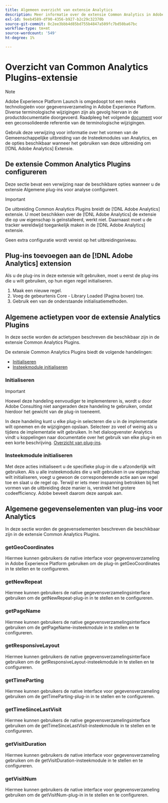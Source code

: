 ```yaml
---
title: Algemeen overzicht van extensie Analytics
description: Meer informatie over de extensie Common Analytics in Adobe Experience Platform.
exl-id: 9eeb4589-df90-4356-b927-b2c29c32370b
source-git-commit: 0c2ee3bbb4d85bd755b4847a509fc7bd50ba67bc
workflow-type: tm+mt
source-wordcount: '549'
ht-degree: 1%

---
```


# Overzicht van Common Analytics Plugins-extensie

>[!NOTE]
>
>Adobe Experience Platform Launch is omgedoopt tot een reeks technologieën voor gegevensverzameling in Adobe Experience Platform. Diverse terminologische wijzigingen zijn als gevolg hiervan in de productdocumentatie doorgevoerd. Raadpleeg het volgende [document](../../../term-updates.md) voor een geconsolideerde referentie van de terminologische wijzigingen.

Gebruik deze verwijzing voor informatie over het vormen van de Gemeenschappelijke uitbreiding van de Insteekmodules van Analytics, en de opties beschikbaar wanneer het gebruiken van deze uitbreiding om [!DNL Adobe Analytics] Extensie.

## De extensie Common Analytics Plugins configureren

Deze sectie bevat een verwijzing naar de beschikbare opties wanneer u de extensie Algemene plug-ins voor analyse configureert.

>[!IMPORTANT]
>
>De uitbreiding Common Analytics Plugins breidt de [!DNL Adobe Analytics] extensie. U moet beschikken over de [!DNL Adobe Analytics] de extensie die op uw eigenschap is geïnstalleerd, werkt niet. Daarnaast moet u de tracker wereldwijd toegankelijk maken in de [!DNL Adobe Analytics] extensie.

Geen extra configuratie wordt vereist op het uitbreidingsniveau.

## Plug-ins toevoegen aan de [!DNL Adobe Analytics] extension

Als u de plug-ins in deze extensie wilt gebruiken, moet u eerst de plug-ins die u wilt gebruiken, op hun eigen regel initialiseren.

1. Maak een nieuwe regel.
1. Voeg de gebeurtenis Core - Library Loaded (Pagina boven) toe.
1. Gebruik een van de onderstaande initialisatiemethoden.

## Algemene actietypen voor de extensie Analytics Plugins

In deze sectie worden de actietypen beschreven die beschikbaar zijn in de extensie Common Analytics Plugins.

De extensie Common Analytics Plugins biedt de volgende handelingen:

* [Initialiseren](#initialize)
* [Insteekmodule initialiseren](#initialize-plugin)

### Initialiseren

>[!IMPORTANT]
>
>Hoewel deze handeling eenvoudiger te implementeren is, wordt u door Adobe Consulting niet aangeraden deze handeling te gebruiken, omdat hierdoor het gewicht van de plug-in toeneemt.

In deze handeling kunt u elke plug-in selecteren die u in de implementatie wilt opnemen en de wijzigingen opslaan. Selecteer zo veel of weinig als u tijdens de implementatie wilt gebruiken. In het dialoogvenster Analytics vindt u koppelingen naar documentatie over het gebruik van elke plug-in en een korte beschrijving. [Overzicht van plug-ins](https://experienceleague.adobe.com/docs/analytics/implementation/vars/plugins/impl-plugins.html).

### Insteekmodule initialiseren

Met deze acties initialiseert u de specifieke plug-in die u afzonderlijk wilt gebruiken. Als u alle insteekmodules die u wilt gebruiken in uw eigenschap wilt initialiseren, voegt u gewoon de corresponderende actie aan uw regel toe en slaat u de regel op. Terwijl er iets meer inspanning betrokken bij het vormen van de uitbreiding deze manier is, verstrekt het grotere codeefficiency. Adobe beveelt daarom deze aanpak aan.

## Algemene gegevenselementen van plug-ins voor Analytics

In deze sectie worden de gegevenselementen beschreven die beschikbaar zijn in de extensie Common Analytics Plugins.

### getGeoCoordinates

Hiermee kunnen gebruikers de native interface voor gegevensverzameling in Adobe Experience Platform gebruiken om de plug-in getGeoCoordinates in te stellen en te configureren.

### getNewRepeat

Hiermee kunnen gebruikers de native gegevensverzamelingsinterface gebruiken om de getNewRepeat-plug-in in te stellen en te configureren.

### getPageName

Hiermee kunnen gebruikers de native gegevensverzamelingsinterface gebruiken om de getPageName-insteekmodule in te stellen en te configureren.

### getResponsiveLayout

Hiermee kunnen gebruikers de native gegevensverzamelingsinterface gebruiken om de getResponsiveLayout-insteekmodule in te stellen en te configureren.

### getTimeParting

Hiermee kunnen gebruikers de native interface voor gegevensverzameling gebruiken om de getTimeParting-plug-in in te stellen en te configureren.

### getTimeSinceLastVisit

Hiermee kunnen gebruikers de native gegevensverzamelingsinterface gebruiken om de getTimeSinceLastVisit-insteekmodule in te stellen en te configureren.

### getVisitDuration

Hiermee kunnen gebruikers de native interface voor gegevensverzameling gebruiken om de getVisitDuration-insteekmodule in te stellen en te configureren.

### getVisitNum

Hiermee kunnen gebruikers de native interface voor gegevensverzameling gebruiken om de getVisitNum-plug-in in te stellen en te configureren.
